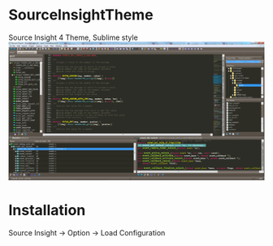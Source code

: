 # SourceInsightTheme
Source Insight 4 Theme, Sublime style
![Sublime style theme](./SI_theme_sublime.png)
# Installation
Source Insight -> Option -> Load Configuration
